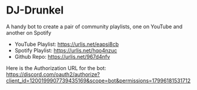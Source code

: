 # DJ-Drunkel
A handy bot to create a pair of community playlists, one on YouTube and another on Spotify

- YouTube Playlist: https://urlis.net/eapsi8cb
- Spotify Playlist: https://urlis.net/hqo4nzuc
- Github Repo: https://urlis.net/967d4nfv

Here is the Authorization URL for the bot: https://discord.com/oauth2/authorize?client_id=1200199907739435169&scope=bot&permissions=17996181531712
